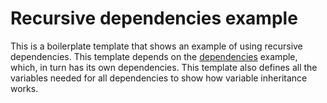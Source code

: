 # Recursive dependencies example

This is a boilerplate template that shows an example of using recursive dependencies. This template depends on the
[dependencies](/examples/for-learning-and-testing/dependencies) example, which, in turn has its own dependencies. This
template also defines all the variables needed for all dependencies to show how variable inheritance works.
